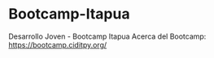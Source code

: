 # Bootcamp-Itapua
 Desarrollo Joven - Bootcamp Itapua
Acerca del Bootcamp: https://bootcamp.ciditpy.org/
